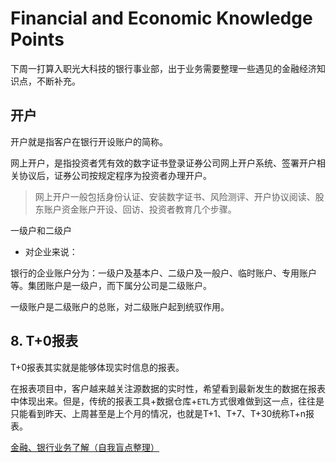 # Financial and Economic Knowledge Points

下周一打算入职光大科技的银行事业部，出于业务需要整理一些遇见的金融经济知识点，不断补充。

## 开户

开户就是指客户在银行开设账户的简称。

网上开户，是指投资者凭有效的数字证书登录证券公司网上开户系统、签署开户相关协议后，证券公司按规定程序为投资者办理开户。

> 网上开户一般包括身份认证、安装数字证书、风险测评、开户协议阅读、股东账户资金账户开设、回访、投资者教育几个步骤。
>

一级户和二级户

- 对企业来说：

银行的企业账户分为：一级户及基本户、二级户及一般户、临时账户、专用账户等。集团账户是一级户，而下属分公司是二级账户。

一级账户是二级账户的总账，对二级账户起到统驭作用。

## 8. T+0报表

T+0报表其实就是能够体现实时信息的报表。

在报表项目中，客户越来越关注源数据的实时性，希望看到最新发生的数据在报表中体现出来。但是，传统的报表工具+数据仓库+`ETL`方式很难做到这一点，往往是只能看到昨天、上周甚至是上个月的情况，也就是T+1、T+7、T+30统称T+n报表。

[金融、银行业务了解（自我盲点整理）](https://blog.csdn.net/Pearl_six/article/details/82585698)
